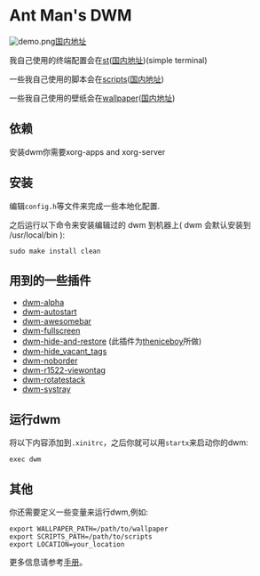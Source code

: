 Ant Man's DWM
============================

![demo.png](https://raw.githubusercontent.com/antman666/dwm/master/demo.png)[国内地址](https://gitee.com/antman666/dwm)

我自己使用的终端配置会在[st](https://github.com/antman666/st)([国内地址](https://gitee.com/antman666/st))(simple terminal)

一些我自己使用的脚本会在[scripts](https://github.com/antman666/scripts)([国内地址](https://gitee.com/antman666/scripts))

一些我自己使用的壁纸会在[wallpaper](https://github.com/antman666/wallpaper)([国内地址](https://gitee.com/antman666/wallpaper))

依赖
------------
安装dwm你需要xorg-apps and xorg-server


安装
------------
编辑`config.h`等文件来完成一些本地化配置.

之后运行以下命令来安装编辑过的 dwm 到机器上( dwm 会默认安装到 /usr/local/bin ):

	sudo make install clean

用到的一些插件
---------------
- [dwm-alpha](https://dwm.suckless.org/patches/alpha/)
- [dwm-autostart](https://dwm.suckless.org/patches/autostart/)
- [dwm-awesomebar](http://dwm.suckless.org/patches/awesomebar/)
- [dwm-fullscreen](https://dwm.suckless.org/patches/fullscreen/)
- [dwm-hide-and-restore](https://github.com/antman666/dwm/tree/master/patches/) (此插件为[theniceboy](https://github.com/theniceboy/)所做)
- [dwm-hide_vacant_tags](https://dwm.suckless.org/patches/hide_vacant_tags/)
- [dwm-noborder](https://dwm.suckless.org/patches/noborder/)
- [dwm-r1522-viewontag](https://dwm.suckless.org/patches/viewontag/)
- [dwm-rotatestack](https://dwm.suckless.org/patches/rotatestack/)
- [dwm-systray](https://dwm.suckless.org/patches/systray/)

运行dwm
-----------
将以下内容添加到`.xinitrc`，之后你就可以用`startx`来启动你的dwm:

	exec dwm

其他
-----------
你还需要定义一些变量来运行dwm,例如:

    export WALLPAPER_PATH=/path/to/wallpaper
	export SCRIPTS_PATH=/path/to/scripts
	export LOCATION=your_location

更多信息请参考[手册](https://dwm.suckless.org/)。
